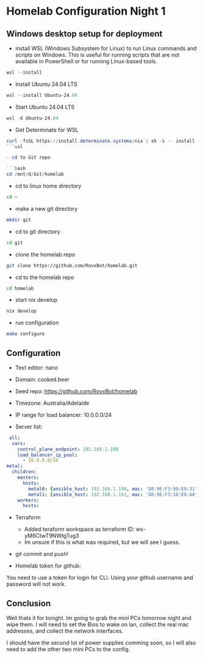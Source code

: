 # Homelab Configuration Night 1

## Windows desktop setup for deployment

- install WSL (Windows Subsystem for Linux) to run Linux commands and scripts on Windows. This is useful for running scripts that are not available in PowerShell or for running Linux-based tools.

```powershell
wsl --install
```
- Install Ubuntu 24.04 LTS

```powershell
wsl --install Ubuntu-24.04
```
- Start Ubuntu 24.04 LTS

```powershell
wsl -d Ubuntu-24.04
```

- Get Determinate for WSL

```powershell
curl -fsSL https://install.determinate.systems/nix | sh -s -- install --determinate
```wsl

- cd to Git repo

```bash
cd /mnt/d/Git/homelab
```

- cd to linux home directory
    
```bash
cd ~
```

- make a new git directory
    
```bash
mkdir git
```
- cd to git directory
    
```bash
cd git
```
- clone the homelab repo
    
```bash
git clone https://github.com/RovxBot/homelab.git

```
- cd to the homelab repo
    
```bash
cd homelab
```
- start nix develop
            
```bash
nix develop
```
- run configuration

```bash
make configure
```

## Configuration

- Text editor: nano
- Domain: cooked.beer
- Seed repo: https://github.com/RovxBot/homelab
- Timezone: Australia/Adelaide
- IP range for load balancer: 10.0.0.0/24


- Server list:
```yaml
 all:
  vars:
    control_plane_endpoint: 192.168.1.180
    load_balancer_ip_pool:
      - 10.0.0.0/24
metal:
  children:
    masters:
      hosts:
        metal0: {ansible_host: 192.168.1.190, mac: 'D8:9E:F3:90:E8:31', disk: nvme0n1, network_interface: enp0}
        metal1: {ansible_host: 192.168.1.191, mac: 'D8:9E:F3:10:E8:A8', disk: nvme0n1, network_interface: enp0}
    workers:
      hosts:
```

- Terraform
    - Added teraform workspace as terraform ID: ws-yM6CtwT9NWtgTug3
    - Im unsure if this is what was required, but we will see I guess.

- git commit and push!
- Homelab token for github: 

You need to use a token for login for CLI. Using your github username and password will not work.

## Conclusion

Well thats it for tonight. Im going to grab the mini PCs tomorrow night and wipe them.
I will need to set the Bios to wake on lan, collect the real mac addresses, and collect the network interfaces.

I should have the second lot of power supplies comming soon, so I will also need to add the other two mini PCs to the config.

